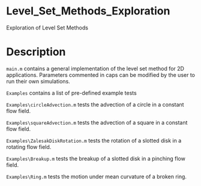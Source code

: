 # Level_Set_Methods_Exploration
Exploration of Level Set Methods

# Description
`main.m` contains a general implementation of the level set method for 2D applications. Parameters commented in caps can be modified by the user to run their own simulations.

`Examples` contains a list of pre-defined example tests

`Examples\circleAdvection.m` tests the advection of a circle in a constant flow field.

`Examples\squareAdvection.m` tests the advection of a square in a constant flow field.

`Examples\ZalesakDiskRotation.m` tests the rotation of a slotted disk in a rotating flow field.

`Examples\Breakup.m` tests the breakup of a slotted disk in a pinching flow field.

`Examples\Ring.m` tests the motion under mean curvature of a broken ring.
